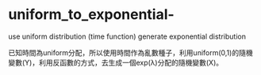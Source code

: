 # uniform_to_exponential-
use uniform distribution (time function) generate  exponential distribution 

已知時間為uniform分配，所以使用時間作為亂數種子，利用uniform(0,1)的隨機變數(Y)，利用反函數的方式，去生成一個exp(λ)分配的隨機變數(X)。

